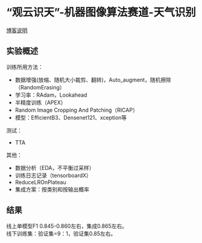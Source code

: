 # “观云识天”-机器图像算法赛道-天气识别

[博客说明](https://blog.csdn.net/nima1994/article/details/102702524)

## 实验概述

训练所用方法：  
- 数据增强(放缩、随机大小裁剪、翻转)，Auto_augment，随机擦除（RandomErasing）
- 学习率：RAdam，Lookahead
- 半精度训练（APEX）
- Random Image Cropping And Patching（RICAP）
- 模型：EfficientB3、Densenet121、xception等

测试：
- TTA

其他：
- 数据分析（EDA，不平衡过采样）
- 训练日志记录（tensorboardX）
- ReduceLROnPlateau
- 集成方案：按类别和按输出概率

## 结果

线上单模型F1 0.845-0.860左右，集成0.865左右。  
线下训练集：验证集=9：1，验证集0.85左右。

